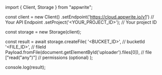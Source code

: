 import { Client, Storage } from "appwrite";

const client = new Client()
    .setEndpoint('https://cloud.appwrite.io/v1') // Your API Endpoint
    .setProject('<YOUR_PROJECT_ID>'); // Your project ID

const storage = new Storage(client);

const result = await storage.createFile(
    '<BUCKET_ID>', // bucketId
    '<FILE_ID>', // fileId
    Payload.fromFile(document.getElementById('uploader').files[0]), // file
    ["read("any")"] // permissions (optional)
);

console.log(result);

